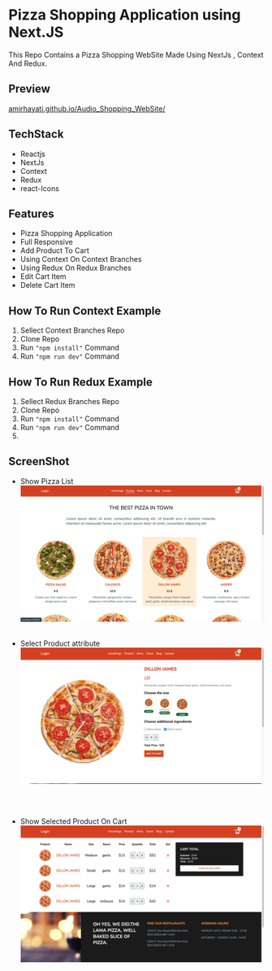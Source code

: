 # Pizza Shopping Application using Next.JS 
This Repo Contains a Pizza Shopping WebSite Made Using NextJs , Context And Redux.

## Preview
[amirhayati.github.io/Audio_Shopping_WebSite/](https://amirhayati.github.io/Audio_Shopping_WebSite/)

## TechStack
- Reactjs
- NextJs
- Context
- Redux
- react-Icons

## Features
- Pizza Shopping Application
- Full Responsive 
- Add Product To Cart
- Using Context On Context Branches
- Using Redux On Redux Branches
- Edit Cart Item
- Delete Cart Item

## How To Run Context Example
1. Sellect Context Branches Repo
1. Clone Repo
1. Run `"npm install"` Command
1. Run `"npm run dev"` Command

## How To Run Redux Example
1. Sellect Redux Branches Repo
1. Clone Repo
1. Run `"npm install"` Command
1. Run `"npm run dev"` Command
2. 
## ScreenShot
- Show Pizza List
![SiteView](src/assets/homw.jpg)
<br/><br/>

- Select Product attribute 
![SiteView](src/assets/product.jpg)

<br/><br/>
- Show Selected Product On Cart
![SiteView](src/assets/cart.jpg)

